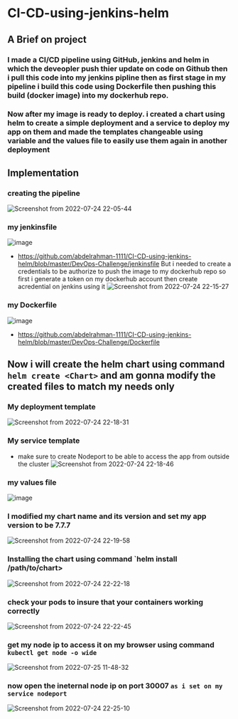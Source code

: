 # CI-CD-using-jenkins-helm
## A Brief on project
### I made a CI/CD pipeline using GitHub, jenkins and helm in which the deveopler push thier update on code on Github then i pull this code into my jenkins pipline then as first stage in my pipeline i build this code using Dockerfile then pushing this build (docker image) into my dockerhub repo.
### Now after my image is ready to deploy. i created a chart using helm to create a simple deployment and a service to deploy my app on them and made the templates changeable using variable and the values file to easily use them again in another deployment 
## Implementation
### creating the pipeline 
![Screenshot from 2022-07-24 22-05-44](https://user-images.githubusercontent.com/104630009/180744266-35e510f3-e851-45dc-944b-7e5743b53867.png)
### my jenkinsfile
![image](https://user-images.githubusercontent.com/104630009/180744762-ca4e629d-13d5-42ae-83cb-02bfa438ddb0.png)
- https://github.com/abdelrahman-1111/CI-CD-using-jenkins-helm/blob/master/DevOps-Challenge/jenkinsfile
But i needed to create a credentials to be authorize to push the image to my dockerhub repo so first i generate a token on my dockerhub account then create acredential on jenkins using it
![Screenshot from 2022-07-24 22-15-27](https://user-images.githubusercontent.com/104630009/180745658-23020485-8de4-43f5-bb3b-603345bf3301.png)
### my Dockerfile 
![image](https://user-images.githubusercontent.com/104630009/180745146-27d857da-4582-447f-8ddd-52b478d573a3.png)
- https://github.com/abdelrahman-1111/CI-CD-using-jenkins-helm/blob/master/DevOps-Challenge/Dockerfile 
## Now i will create the helm chart using command `helm create <Chart>` and am gonna modify the created files to match my needs only 
### My deployment template 
![Screenshot from 2022-07-24 22-18-31](https://user-images.githubusercontent.com/104630009/180746358-4f2a6ddc-ae4b-4fd8-8da9-2f200d754f49.png)
### My service template 
- make sure to create Nodeport to be able to access the app from outside the cluster 
![Screenshot from 2022-07-24 22-18-46](https://user-images.githubusercontent.com/104630009/180746418-fbb79466-3195-4546-8508-6a1362310e81.png)
### my values file 
![image](https://user-images.githubusercontent.com/104630009/180746587-663e4e76-b04a-480a-b528-bc74b1225a26.png)
### I modified my chart name and its version and set my app version to be 7.7.7 
![Screenshot from 2022-07-24 22-19-58](https://user-images.githubusercontent.com/104630009/180747958-47d72251-0d6a-4182-9479-33eee06feb5b.png)
### Installing the chart using command `helm install <choose-release-name> /path/to/chart>
![Screenshot from 2022-07-24 22-22-18](https://user-images.githubusercontent.com/104630009/180748009-aa7a0b74-d8aa-4294-8b49-0e5c066cbc63.png)
### check your pods to insure that your containers working correctly 
![Screenshot from 2022-07-24 22-22-45](https://user-images.githubusercontent.com/104630009/180748116-5ac5aefd-daea-48e3-901e-41c9247a47bd.png)
### get my node ip to access it on my browser using command `kubectl get node -o wide` 
![Screenshot from 2022-07-25 11-48-32](https://user-images.githubusercontent.com/104630009/180749323-41d8829c-193e-4ea9-bf54-92a2125b5d5d.png)
### now open the ineternal node ip on port 30007 `as i set on my service nodeport`
![Screenshot from 2022-07-24 22-25-10](https://user-images.githubusercontent.com/104630009/180750017-380ea248-5f79-45c9-bddc-3a4eb42ac8f1.png)

